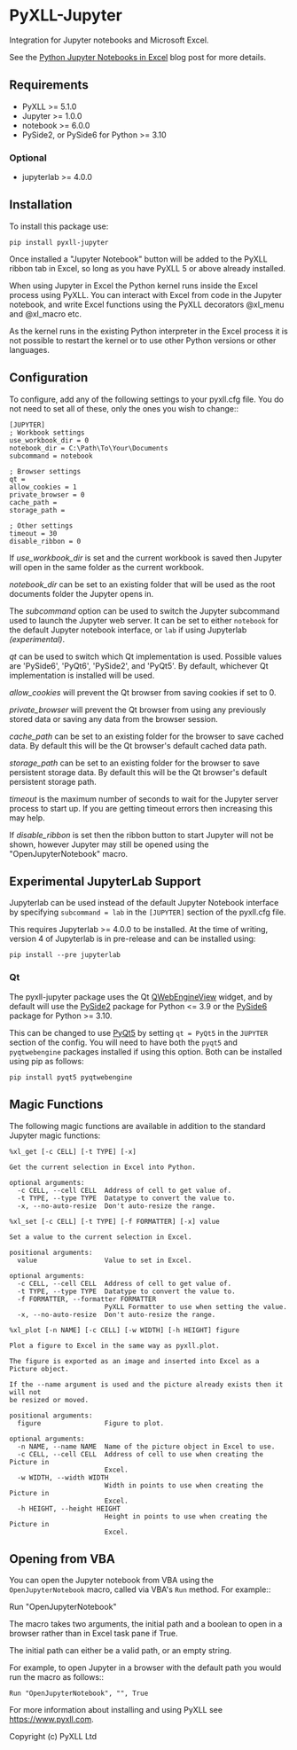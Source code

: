 # PyXLL-Jupyter

Integration for Jupyter notebooks and Microsoft Excel.

See the [Python Jupyter Notebooks in Excel](https://www.pyxll.com/blog/python-jupyter-notebooks-in-excel/) blog post for more details.

## Requirements

- PyXLL >= 5.1.0
- Jupyter >= 1.0.0
- notebook >= 6.0.0
- PySide2, or PySide6 for Python >= 3.10
  
### Optional

- jupyterlab >= 4.0.0

## Installation

To install this package use:

    pip install pyxll-jupyter

Once installed a "Jupyter Notebook" button will be added to the PyXLL ribbon tab in Excel, so
long as you have PyXLL 5 or above already installed.

When using Jupyter in Excel the Python kernel runs inside the Excel process using PyXLL. You
can interact with Excel from code in the Jupyter notebook, and write Excel functions
using the PyXLL decorators @xl_menu and @xl_macro etc.

As the kernel runs in the existing Python interpreter in the Excel process it is not possible
to restart the kernel or to use other Python versions or other languages.

## Configuration

To configure, add any of the following settings to your pyxll.cfg file. You do not need
to set all of these, only the ones you wish to change::

    [JUPYTER]
    ; Workbook settings
    use_workbook_dir = 0
    notebook_dir = C:\Path\To\Your\Documents
    subcommand = notebook

    ; Browser settings
    qt =
    allow_cookies = 1
    private_browser = 0
    cache_path =
    storage_path =

    ; Other settings
    timeout = 30
    disable_ribbon = 0

If *use_workbook_dir* is set and the current workbook is saved then Jupyter will open in the same folder
as the current workbook.

*notebook_dir* can be set to an existing folder that will be used as the root documents folder the Jupyter
opens in.

The *subcommand* option can be used to switch the Jupyter subcommand used to launch the Jupyter web server.
It can be set to either `notebook` for the default Jupyter notebook interface, or `lab` if using Jupyterlab
*(experimental)*.

*qt* can be used to switch which Qt implementation is used. Possible values are 'PySide6', 'PyQt6', 'PySide2',
and 'PyQt5'. By default, whichever Qt implementation is installed will be used.

*allow_cookies* will prevent the Qt browser from saving cookies if set to 0.

*private_browser* will prevent the Qt browser from using any previously stored data or saving any data from
the browser session.

*cache_path* can be set to an existing folder for the browser to save cached data. By default this will be
the Qt browser's default cached data path.

*storage_path* can be set to an existing folder for the browser to save persistent storage data. By default this will be
the Qt browser's default persistent storage path.

*timeout* is the maximum number of seconds to wait for the Jupyter server process to start up. If you
are getting timeout errors then increasing this may help.

If *disable_ribbon* is set then the ribbon button to start Jupyter will not be shown, however Jupyter
may still be opened using the "OpenJupyterNotebook" macro.

## Experimental JupyterLab Support

Jupyterlab can be used instead of the default Jupyter Notebook interface by specifying
`subcommand = lab` in the ``[JUPYTER]`` section of the pyxll.cfg file.

This requires Jupyterlab >= 4.0.0 to be installed. At the time of writing, version 4 of Jupyterlab is in
pre-release and can be installed using:

    pip install --pre jupyterlab

### Qt

The pyxll-jupyter package uses the Qt [QWebEngineView](https://doc.qt.io/qt-5/qwebengineview.html) widget, and by
default will use the [PySide2](https://pypi.org/project/PySide2/) package for Python <= 3.9 or
the [PySide6](https://pypi.org/project/PySide6/) package for Python >= 3.10.

This can be changed to use [PyQt5](https://www.riverbankcomputing.com/software/pyqt/) by setting `qt = PyQt5` in
the `JUPYTER` section of the config. You will need to have both the `pyqt5` and `pyqtwebengine` packages installed
if using this option. Both can be installed using pip as follows:

    pip install pyqt5 pyqtwebengine

## Magic Functions

The following magic functions are available in addition to the standard Jupyter magic functions:

```
%xl_get [-c CELL] [-t TYPE] [-x]

Get the current selection in Excel into Python.

optional arguments:
  -c CELL, --cell CELL  Address of cell to get value of.
  -t TYPE, --type TYPE  Datatype to convert the value to.
  -x, --no-auto-resize  Don't auto-resize the range.
```

```
%xl_set [-c CELL] [-t TYPE] [-f FORMATTER] [-x] value

Set a value to the current selection in Excel.

positional arguments:
  value                 Value to set in Excel.

optional arguments:
  -c CELL, --cell CELL  Address of cell to get value of.
  -t TYPE, --type TYPE  Datatype to convert the value to.
  -f FORMATTER, --formatter FORMATTER
                        PyXLL Formatter to use when setting the value.
  -x, --no-auto-resize  Don't auto-resize the range.
```

```
%xl_plot [-n NAME] [-c CELL] [-w WIDTH] [-h HEIGHT] figure

Plot a figure to Excel in the same way as pyxll.plot.

The figure is exported as an image and inserted into Excel as a Picture object.

If the --name argument is used and the picture already exists then it will not
be resized or moved.

positional arguments:
  figure                Figure to plot.

optional arguments:
  -n NAME, --name NAME  Name of the picture object in Excel to use.
  -c CELL, --cell CELL  Address of cell to use when creating the Picture in
                        Excel.
  -w WIDTH, --width WIDTH
                        Width in points to use when creating the Picture in
                        Excel.
  -h HEIGHT, --height HEIGHT
                        Height in points to use when creating the Picture in
                        Excel.
```

## Opening from VBA

You can open the Jupyter notebook from VBA using the ``OpenJupyterNotebook`` macro, called
via VBA's ``Run`` method. For example::

  Run "OpenJupyterNotebook"

The macro takes two arguments, the initial path and a boolean to open in a browser rather
than in Excel task pane if True.

The initial path can either be a valid path, or an empty string.

For example, to open Jupyter in a browser with the default path you would run the macro as follows::

    Run "OpenJupyterNotebook", "", True


For more information about installing and using PyXLL see https://www.pyxll.com.

Copyright (c) PyXLL Ltd

